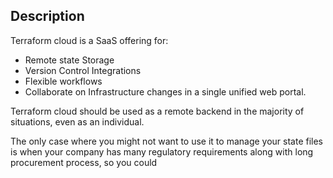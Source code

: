 ## Description
Terraform cloud is a SaaS offering for:
- Remote state Storage
- Version Control Integrations
- Flexible workflows
- Collaborate on Infrastructure changes in a single unified web portal.

Terraform cloud should be used as a remote backend in the majority of situations, even as an individual.

The only case where you might not want to use it to manage your state files is when your company has many regulatory requirements along with long procurement process, so you could